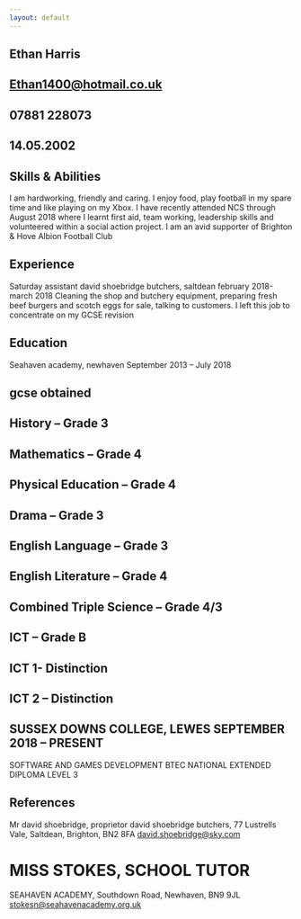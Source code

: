 ```yaml
---
layout: default
---
```



## Ethan Harris

## Ethan1400@hotmail.co.uk

## 07881 228073

## 14.05.2002

## Skills & Abilities
I am hardworking, friendly and caring.  I enjoy food, play football in my spare time and like playing on my Xbox.  I have recently attended NCS through August 2018 where I learnt first aid, team working, leadership skills and volunteered within a social action project.  I am an avid supporter of Brighton & Hove Albion Football Club
## Experience
Saturday assistant david shoebridge butchers, saltdean
february 2018-march 2018
Cleaning the shop and butchery equipment, preparing fresh beef burgers and scotch eggs for sale, talking to customers.  I left this job to concentrate on my GCSE revision
## Education
Seahaven academy, newhaven   September 2013 – July 2018
## gcse obtained
## History – Grade 3

## Mathematics – Grade 4

## Physical Education – Grade 4

## Drama – Grade 3

## English Language – Grade 3

## English Literature – Grade 4

## Combined Triple Science – Grade 4/3

## ICT – Grade B

## ICT 1- Distinction

## ICT 2 – Distinction

## SUSSEX DOWNS COLLEGE, LEWES   SEPTEMBER 2018 – PRESENT
SOFTWARE AND GAMES DEVELOPMENT BTEC NATIONAL EXTENDED DIPLOMA LEVEL 3
## References
Mr david shoebridge, proprietor
david shoebridge butchers,
77 Lustrells Vale, Saltdean, Brighton, BN2 8FA
david.shoebridge@sky.com
# MISS STOKES, SCHOOL TUTOR
SEAHAVEN ACADEMY,
Southdown Road, Newhaven, BN9 9JL 
stokesn@seahavenacademy.org.uk 


